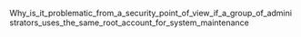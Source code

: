 Why_is_it_problematic_from_a_security_point_of_view_if_a_group_of_administrators_uses_the_same_root_account_for_system_maintenance